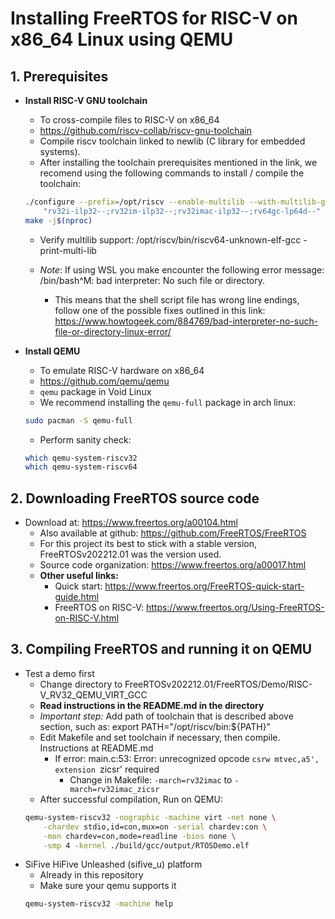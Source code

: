 # Installing FreeRTOS for RISC-V on x86_64 Linux using QEMU

## 1. Prerequisites

* **Install RISC-V GNU toolchain**
    * To cross-compile files to RISC-V on x86_64
    * https://github.com/riscv-collab/riscv-gnu-toolchain
    * Compile riscv toolchain linked to newlib (C library for embedded systems).
    * After installing the toolchain prerequisites mentioned in the link, we recomend using the following commands to install / compile the toolchain:
    ```sh
    ./configure --prefix=/opt/riscv --enable-multilib --with-multilib-generator=\
        "rv32i-ilp32--;rv32im-ilp32--;rv32imac-ilp32--;rv64gc-lp64d--" --with-cmodel=medany
    make -j$(nproc)
    ```
    * Verify multilib support: /opt/riscv/bin/riscv64-unknown-elf-gcc -print-multi-lib
    * *Note*: If using WSL you make encounter the following error message: /bin/bash^M: bad interpreter: No such file or directory.
    
         * This means that the shell script file has wrong line endings, follow one of the possible fixes outlined in this link: https://www.howtogeek.com/884769/bad-interpreter-no-such-file-or-directory-linux-error/  

* **Install QEMU**
    * To emulate RISC-V hardware on x86_64
    * https://github.com/qemu/qemu
    * `qemu` package in Void Linux
    * We recommend installing the `qemu-full` package in arch linux:
    ```sh
    sudo pacman -S qemu-full
    ```
    * Perform sanity check: 
    ```sh
    which qemu-system-riscv32
    which qemu-system-riscv64
    ```

## 2. Downloading FreeRTOS source code

* Download at: https://www.freertos.org/a00104.html
    * Also available at github: https://github.com/FreeRTOS/FreeRTOS
    * For this project its best to stick with a stable version,
      FreeRTOSv202212.01 was the version used.
    * Source code organization: https://www.freertos.org/a00017.html
    * **Other useful links:** 
       * Quick start: https://www.freertos.org/FreeRTOS-quick-start-guide.html
       * FreeRTOS on RISC-V: https://www.freertos.org/Using-FreeRTOS-on-RISC-V.html


## 3. Compiling FreeRTOS and running it on QEMU

* Test a demo first
    * Change directory to FreeRTOSv202212.01/FreeRTOS/Demo/RISC-V_RV32_QEMU_VIRT_GCC
    * **Read instructions in the README.md in the directory**
    * *Important step:* Add path of toolchain that is described above section, such as: export PATH="/opt/riscv/bin:${PATH}"
    * Edit Makefile and set toolchain if necessary, then compile. Instructions at README.md
        * If error: main.c:53: Error: unrecognized opcode `csrw mtvec,a5', extension `zicsr' required
            * Change in Makefile: `-march=rv32imac` to `-march=rv32imac_zicsr`
    * After successful compilation, Run on QEMU:
    ```sh
    qemu-system-riscv32 -nographic -machine virt -net none \
        -chardev stdio,id=con,mux=on -serial chardev:con \
        -mon chardev=con,mode=readline -bios none \
        -smp 4 -kernel ./build/gcc/output/RTOSDemo.elf
    ```
* SiFive HiFive Unleashed (sifive_u) platform
    * Already in this repository
    * Make sure your qemu supports it
    ```sh
    qemu-system-riscv32 -machine help
    ```
